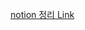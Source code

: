 [notion 정리 Link](https://blush-tourmaline-36e.notion.site/chap07-team-joe-13b6d694a13d8048b460cd6d19c116d1?pvs=73)